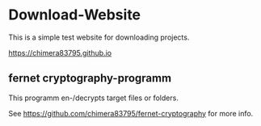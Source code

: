 # Download-Website
This is a simple test website for downloading projects.

https://chimera83795.github.io


## fernet cryptography-programm
This programm en-/decrypts target files or folders.

See https://github.com/chimera83795/fernet-cryptography for more info.
